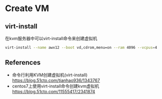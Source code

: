 # Create VM



## virt-install

在kvm服务器中可以virt-install命令来创建虚拟机



```bash
virt-install --name awx12 --boot vd,cdrom,menu=on --ram 4096 --vcpus=4 --os-variant=centos7 --accelerate --cdrom=/ISO/centos7/CentOS-7-x86_64-DVD-2003.iso -x "http://192.168.31.100/ks/rhel7/ks.cfg" --disk path=/var/lib/libvirt/images/awx12.img,size=30,bus=virtio --bridge=virbr0,model=virtio --autostart 
```

## References

- 命令行利用KVM创建虚拟机(virt-install) https://blog.51cto.com/tianhao936/1343767
- centos7上使用virt-install命令创建kvm虚拟机 https://blog.51cto.com/11555417/2341874
